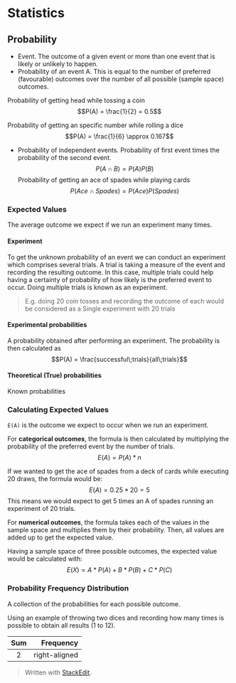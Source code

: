 # Statistics

## Probability

- Event. The outcome of a given event or more than one event that is likely or unlikely to happen.
- Probability of an event A. This is equal to the number of preferred (favourable) outcomes over the number of all possible (sample space) outcomes.

Probability of getting head while tossing a coin
$$P(A) = \frac{1}{2} = 0.5$$

Probability of getting an specific number while rolling a dice
$$P(A) = \frac{1}{6} \approx 0.167$$

- Probability of independent events. Probability of first event times the probability of the second event.
$$P(A \cap B) = P(A)P(B)$$
Probability of getting an ace of spades while playing cards
$$P(Ace \cap Spades) = P(Ace)P(Spades) $$

### Expected Values
The average outcome we expect if we run an experiment many times.

#### Experiment
To get the unknown probability of an event we can conduct an experiment which comprises several trials. A trial is taking a measure of the event and recording the resulting outcome. 
In this case, multiple trials could help having a certainty of probability of how likely is the preferred event to occur. Doing multiple trials is known as an experiment.

>  E.g. doing 20 coin tosses and recording the outcome of each would be considered as a Single experiment with 20 trials

#### Experimental probabilities
A probability obtained after performing an experiment.
The probability is then calculated as 
$$P(A) = \frac{successful\;trials}{all\;trials}$$
#### Theoretical (True) probabilities
Known probabilities

### Calculating Expected Values

`E(A)` is the outcome we expect to occur when we run an experiment.

For **categorical outcomes**, the formula is then calculated by multiplying the probability of the preferred event by the number of trials.
$$E(A) = P(A) * n$$

If we wanted to get the ace of spades from a deck of cards while executing 20 draws, the formula would be:
$$E(A) = 0.25 * 20 = 5$$
This means we would expect to get 5 times an A of spades running an experiment of 20 trials.

For **numerical outcomes**, the formula takes each of the values in the sample space and multiplies them by their probability. Then, all values are added up to get the expected value.

Having a sample space of three possible outcomes, the expected value would be calculated with:
$$E(X) = A*P(A) + B*P(B)+C*P(C)$$


### Probability Frequency Distribution

A collection of the probabilities for each possible outcome.

Using an example of throwing two dices and recording how many times is possible to obtain all results (1 to 12).

| Sum | Frequency |
|:--------:| -------------:|
| 2 | right-aligned |

> Written with [StackEdit](https://stackedit.io/).

<!--stackedit_data:
eyJoaXN0b3J5IjpbLTk5MjE4MTI3NSwtNjY5NzM0MjA0LDE1Mj
k1NjIxMDYsLTk4MjQ0MzY3NiwxNjQ5MDUxMTU0LDE5MjU1MTQx
MzcsLTEyNTYwMjYzNTldfQ==
-->